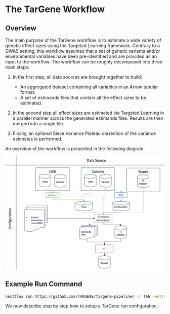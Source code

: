 # The TarGene Workflow

## Overview

The main purpose of the TarGene workflow is to estimate a wide variety of genetic effect sizes using the Targeted Learning framework. Contrary to a GWAS setting, this workflow assumes that a set of genetic variants and/or environmental variables have been pre-identified and are provided as an input to the workflow. The workflow can be roughly decomposed into three main steps:

1. In the first step, all data sources are brought together to build:

   - An aggregated dataset containing all variables in an Arrow tabular format.
   - A set of estimands files that contain all the effect sizes to be estimated.

2. In the second step all effect sizes are estimated via Targeted Learning in a parallel manner across the generated estimands files. Results are then merged into a single file.
3. Finally, an optional Sieve Variance Plateau correction of the variance estimates is performed.

An overview of the workflow is presented in the following diagram.

![TarGene Workflow High Level](../assets/targene_workflow_high_level.png)

## Example Run Command

```bash
nextflow run https://github.com/TARGENE/targene-pipeline/ -r TAG -entry TARGENE -profile P -resume
```

We now describe step by step how to setup a TarGene run configuration.
